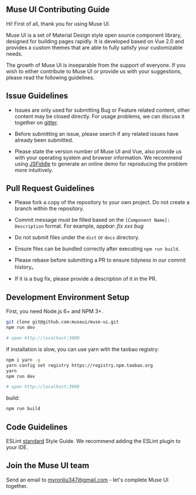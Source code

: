 ## Muse UI Contributing Guide

Hi! First of all, thank you for using Muse UI.

Muse UI is a set of Material Design style open source component library, designed for building pages rapidly. It is developed based on Vue 2.0 and provides a custom themes that are able to fully satisfy your customizable needs.

The growth of Muse UI is inseparable from the support of everyone. If you wish to either contribute to Muse UI or provide us with your suggestions, please read the following guidelines.

## Issue Guidelines

* Issues are only used for submitting Bug or Feature related content, other content may be closed directly. For usage problems, we can discuss it together on [gitter](https://gitter.im/muse-ui/muse-ui).

* Before submitting an issue, please search if any related issues have already been submitted.

* Please state the version number of Muse UI and Vue, also provide us with your operating system and browser information. We recommend using [JSFiddle](https://jsfiddle.net/) to generate an online demo for reproducing the problem more intuitively.


## Pull Request Guidelines

* Please fork a copy of the repository to your own project. Do not create a branch within the repository.

* Commit message must be filled based on the `[Component Name]: Description` format. For example, *appbar: fix xxx bug*

* Do not submit files under the `dist` or `docs` directory.

* Ensure files can be bundled correctly after executing `npm run build`.

* Please rebase before submitting a PR to ensure tidyness in our commit history。

* If it is a bug fix, please provide a description of it in the PR.

## Development Environment Setup

First, you need Node.js 6+ and NPM 3+.

```bash
git clone git@github.com:museui/muse-ui.git
npm run dev

# open http://localhost:3000
```

If installation is slow, you can use yarn with the taobao registry:

```bash
npm i yarn -g
yarn config set registry https://registry.npm.taobao.org
yarn
npm run dev

# open http://localhost:3000
```

build:

```bash
npm run build
```

## Code Guidelines

ESLint [standard](https://github.com/feross/standard/blob/master/RULES.md#javascript-standard-style) Style Guide. We recommend adding the ESLint plugin to your IDE.

## Join the Muse UI team

Send an email to myronliu347@gmail.com - let's complete Muse UI together.
